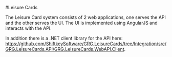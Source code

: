 #Leisure Cards

The Leisure Card system consists of 2 web applications, one serves the API and the other serves the UI.  The UI is implemented using AngularJS and interacts with the API. 

In addition there is a .NET client library for the API here: https://github.com/ShiftkeySoftware/GRG.LeisureCards/tree/Integration/src/GRG.LeisureCards.API/GRG.LeisureCards.WebAPI.Client.



